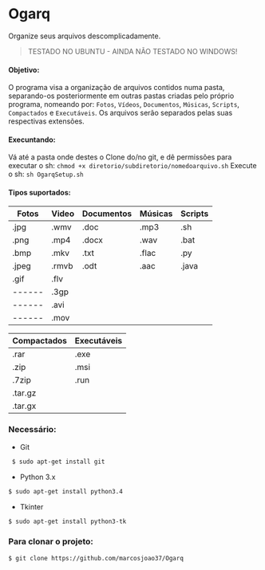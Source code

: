 Ogarq
=====
Organize seus arquivos descomplicadamente.
> TESTADO NO UBUNTU - AINDA NÃO TESTADO NO WINDOWS!

#### Objetivo:

O programa visa a organização de arquivos contidos numa pasta, separando-os posteriormente em outras pastas criadas pelo próprio programa, nomeando por:
 `Fotos`, `Vídeos`, `Documentos`, `Músicas`, `Scripts`, `Compactados` e `Executáveis`. Os arquivos serão separados pelas suas respectivas extensões. 

#### Execuntando:
Vá até a pasta onde destes o Clone do/no git, e dê permissões para executar o sh: `chmod +x diretorio/subdiretorio/nomedoarquivo.sh`
Execute o sh: `sh OgarqSetup.sh`

#### Tipos suportados:

| Fotos  | Video  |  Documentos | Músicas | Scripts | 
| ------ | ------ |  ---------- | ------- | ------- | 
| .jpg   | .wmv   |  .doc       | .mp3    | .sh     | 
| .png   | .mp4   |  .docx      | .wav    | .bat    | 
| .bmp   | .mkv   |  .txt       | .flac   | .py     | 
| .jpeg  | .rmvb  |  .odt       | .aac    | .java   | 
| .gif   | .flv   |          
| ------ | .3gp   |  
| ------ | .avi   |  
| ------ | .mov   |  

| Compactados | Executáveis |
| ----------- | ----------- |
| .rar        | .exe        |
| .zip        | .msi        |
| .7zip       | .run        |
| .tar.gz     |
| .tar.gx     |

### Necessário:

* Git

 ```sh
  $ sudo apt-get install git
 ```

* Python 3.x
 
 ```sh
 $ sudo apt-get install python3.4
 ```

* Tkinter

 ```sh
 $ sudo apt-get install python3-tk
 ```

### Para clonar o projeto:
 
 ```sh
 $ git clone https://github.com/marcosjoao37/Ogarq
 ```

